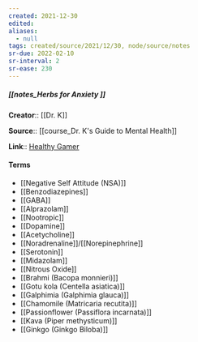 ```yaml
---
created: 2021-12-30 
edited: 
aliases:
  - null
tags: created/source/2021/12/30, node/source/notes
sr-due: 2022-02-10
sr-interval: 2
sr-ease: 230
---
```


##### [[notes_Herbs for Anxiety ]]
**Creator**:: [[Dr. K]]
 
**Source**:: [[course_Dr. K's Guide to Mental Health]]

**Link**:: [Healthy Gamer](https://coaching.healthygamer.gg/guide/lessons/herbs-for-anxiety)

#### Terms
- [[Negative Self Attitude (NSA)]]
- [[Benzodiazepines]]
- [[GABA]]
- [[Alprazolam]]
- [[Nootropic]]
- [[Dopamine]]
- [[Acetycholine]]
- [[Noradrenaline]]/[[Norepinephrine]]
- [[Serotonin]]
- [[Midazolam]]
- [[Nitrous Oxide]]
- [[Brahmi (Bacopa monnieri)]]
- [[Gotu kola (Centella asiatica)]]
- [[Galphimia (Galphimia glauca)]]
- [[Chamomile (Matricaria recutita)]]
- [[Passionflower (Passiflora incarnata)]]
- [[Kava (Piper methysticum)]]
- [[Ginkgo (Ginkgo Biloba)]]